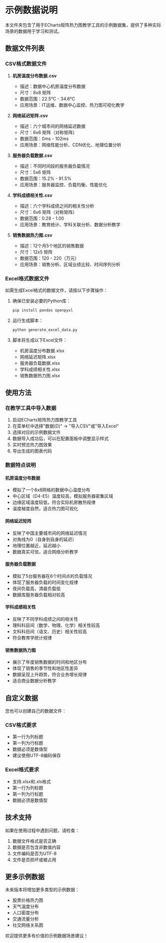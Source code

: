 # 示例数据说明

本文件夹包含了用于ECharts矩阵热力图教学工具的示例数据集，提供了多种实际场景的数据用于学习和测试。

## 数据文件列表

### CSV格式数据文件

1. **机房温度分布数据.csv**
   - 描述：数据中心机房温度分布数据
   - 尺寸：8x8 矩阵
   - 数据范围：22.5°C - 34.6°C
   - 应用场景：IT运维、数据中心监控、热力图可视化教学

2. **网络延迟矩阵.csv**
   - 描述：六个城市间的网络延迟数据
   - 尺寸：6x6 矩阵（对称矩阵）
   - 数据范围：0ms - 102ms
   - 应用场景：网络性能分析、CDN优化、地理位置分析

3. **服务器负载数据.csv**
   - 描述：不同时间段的服务器负载情况
   - 尺寸：5x6 矩阵
   - 数据范围：15.2% - 91.5%
   - 应用场景：服务器监控、负载均衡、性能优化

4. **学科成绩相关性.csv**
   - 描述：六个学科成绩之间的相关性分析
   - 尺寸：6x6 矩阵（对称矩阵）
   - 数据范围：0.28 - 1.00
   - 应用场景：教育统计、学科关联分析、数据分析教学

5. **销售数据热力图.csv**
   - 描述：12个月5个地区的销售数据
   - 尺寸：12x5 矩阵
   - 数据范围：120 - 220（万元）
   - 应用场景：销售分析、区域业绩比较、时间序列分析

### Excel格式数据文件

如需生成Excel格式的数据文件，请按以下步骤操作：

1. 确保已安装必要的Python库：
   ```bash
   pip install pandas openpyxl
   ```

2. 运行生成脚本：
   ```bash
   python generate_excel_data.py
   ```

3. 脚本将生成以下Excel文件：
   - 机房温度分布数据.xlsx
   - 网络延迟矩阵.xlsx
   - 服务器负载数据.xlsx
   - 学科成绩相关性.xlsx
   - 销售数据热力图.xlsx

## 使用方法

### 在教学工具中导入数据

1. 启动ECharts矩阵热力图教学工具
2. 在菜单栏中选择"数据(D)" → "导入CSV"或"导入Excel"
3. 选择对应的示例数据文件
4. 数据导入成功后，可以在配置面板中调整显示样式
5. 实时预览热力图效果
6. 导出生成的图表代码

### 数据特点说明

#### 机房温度分布数据
- 模拟了一个8x8网格的数据中心温度分布
- 中心区域（D4-E5）温度较高，模拟服务器密集区域
- 边缘区域温度较低，符合实际机房散热规律
- 温度梯度自然，适合热力图可视化

#### 网络延迟矩阵
- 反映了中国主要城市间的网络延迟情况
- 对角线为0（自身到自身的延迟）
- 地理位置越近，延迟越小
- 数据真实可信，适合网络分析教学

#### 服务器负载数据
- 模拟了5台服务器在6个时间点的负载情况
- 体现了服务器负载的时间变化规律
- 夜间负载高，清晨负载低
- 数据库服务器负载相对较高

#### 学科成绩相关性
- 反映了不同学科成绩之间的相关性
- 理科科目间（数学、物理、化学）相关性较高
- 文科科目间（语文、历史）相关性较高
- 符合教育学统计规律

#### 销售数据热力图
- 展示了年度销售数据的时间和地区分布
- 体现了销售的季节性和地区性差异
- 数据呈现上升趋势，符合业务增长规律
- 适合商业数据分析教学

## 自定义数据

您也可以创建自己的数据文件：

### CSV格式要求
- 第一行为列标题
- 第一列为行标题
- 数据必须是数值型
- 建议使用UTF-8编码保存

### Excel格式要求
- 支持.xlsx和.xls格式
- 第一行为列标题
- 第一列为行标题
- 数据必须是数值型

## 技术支持

如果在使用过程中遇到问题，请检查：
1. 数据文件格式是否正确
2. 数据是否包含非数值内容
3. 文件编码是否为UTF-8
4. 文件是否损坏或被占用

## 更多示例数据

未来版本将增加更多类型的示例数据：
- 股票价格热力图
- 天气温度分布
- 人口密度分布
- 交通流量分析
- 社交网络关系图

欢迎提供更多有价值的示例数据场景建议！ 